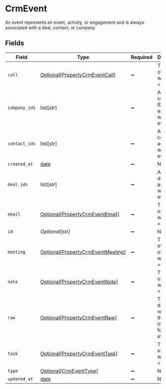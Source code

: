 # CrmEvent

An event represents an event, activity, or engagement and is always associated with a deal, contact, or company


## Fields

| Field                                                                               | Type                                                                                | Required                                                                            | Description                                                                         |
| ----------------------------------------------------------------------------------- | ----------------------------------------------------------------------------------- | ----------------------------------------------------------------------------------- | ----------------------------------------------------------------------------------- |
| `call`                                                                              | [Optional[PropertyCrmEventCall]](../../models/shared/propertycrmeventcall.md)       | :heavy_minus_sign:                                                                  | The call object, when type = call                                                   |
| `company_ids`                                                                       | list[*str*]                                                                         | :heavy_minus_sign:                                                                  | An array of company IDs associated with this event                                  |
| `contact_ids`                                                                       | list[*str*]                                                                         | :heavy_minus_sign:                                                                  | An array of contact IDs associated with this event                                  |
| `created_at`                                                                        | [date](https://docs.python.org/3/library/datetime.html#date-objects)                | :heavy_minus_sign:                                                                  | N/A                                                                                 |
| `deal_ids`                                                                          | list[*str*]                                                                         | :heavy_minus_sign:                                                                  | An array of deal IDs associated with this event                                     |
| `email`                                                                             | [Optional[PropertyCrmEventEmail]](../../models/shared/propertycrmeventemail.md)     | :heavy_minus_sign:                                                                  | The email object, when type = email                                                 |
| `id`                                                                                | *Optional[str]*                                                                     | :heavy_minus_sign:                                                                  | N/A                                                                                 |
| `meeting`                                                                           | [Optional[PropertyCrmEventMeeting]](../../models/shared/propertycrmeventmeeting.md) | :heavy_minus_sign:                                                                  | The meeting object, when type = meeting                                             |
| `note`                                                                              | [Optional[PropertyCrmEventNote]](../../models/shared/propertycrmeventnote.md)       | :heavy_minus_sign:                                                                  | The note object, when type = note                                                   |
| `raw`                                                                               | [Optional[PropertyCrmEventRaw]](../../models/shared/propertycrmeventraw.md)         | :heavy_minus_sign:                                                                  | The raw data returned by the integration for this event.                            |
| `task`                                                                              | [Optional[PropertyCrmEventTask]](../../models/shared/propertycrmeventtask.md)       | :heavy_minus_sign:                                                                  | The task object, when type = task                                                   |
| `type`                                                                              | [Optional[CrmEventType]](../../models/shared/crmeventtype.md)                       | :heavy_minus_sign:                                                                  | N/A                                                                                 |
| `updated_at`                                                                        | [date](https://docs.python.org/3/library/datetime.html#date-objects)                | :heavy_minus_sign:                                                                  | N/A                                                                                 |